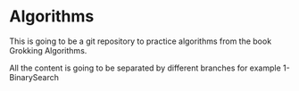 # Algorithms

This is going to be a git repository to practice algorithms from
the book Grokking Algorithms.

All the content is going to be separated by different branches
for example 1-BinarySearch
